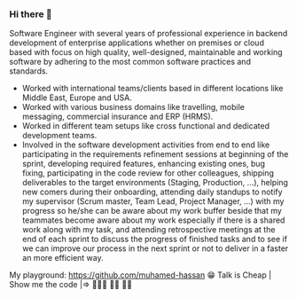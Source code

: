### Hi there 👋

Software Engineer with several years of professional experience in backend development of enterprise applications whether on premises or cloud based with focus on high quality, well-designed, maintainable and working software by adhering to the most common software practices and standards.

- Worked with international teams/clients based in different locations like Middle East, Europe and USA.
- Worked with various business domains like travelling, mobile messaging, commercial insurance and ERP (HRMS).
- Worked in different team setups like cross functional and dedicated development teams.
- Involved in the software development activities from end to end like participating in the requirements refinement sessions at beginning of the sprint, developing required features, enhancing existing ones, bug fixing, participating in the code review for other colleagues, shipping deliverables to the target environments (Staging, Production, ...), helping new comers during their onboarding, attending daily standups to notify my supervisor (Scrum master, Team Lead, Project Manager, ...) with my progress so he/she can be aware about my work buffer beside that my teammates become aware about my work especially if there is a shared work along with my task, and attending retrospective meetings at the end of each sprint to discuss the progress of finished tasks and to see if we can improve our process in the next sprint or not to deliver in a faster an more efficient way.

My playground: https://github.com/muhamed-hassan 😁
Talk is Cheap | Show me the code |=> 👨🏻‍💻 🙌🏼 💪🏼

<!--
**muhamed-hassan/muhamed-hassan** is a ✨ _special_ ✨ repository because its `README.md` (this file) appears on your GitHub profile.

Here are some ideas to get you started:

- 🔭 I’m currently working on ...
- 🌱 I’m currently learning ...
- 👯 I’m looking to collaborate on ...
- 🤔 I’m looking for help with ...
- 💬 Ask me about ...
- 📫 How to reach me: ...
- 😄 Pronouns: ...
- ⚡ Fun fact: ...
-->
